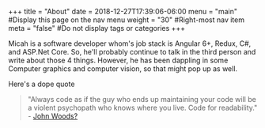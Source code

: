 +++
title = "About"
date = 2018-12-27T17:39:06-06:00
menu = "main" #Display this page on the nav menu
weight = "30" #Right-most nav item
meta = "false" #Do not display tags or categories
+++

Micah is a software developer whom's job stack is Angular 6+, Redux, C#, and ASP.Net Core. So, he'll probably continue to talk in the third person and write about those 4 things. However, he has been dappling in some Computer graphics and computer vision, so that might pop up as well.

Here's a dope quote

> "Always code as if the guy who ends up maintaining your code will be a violent psychopath who knows where you live. Code for readability." -  [John Woods?](https://stackoverflow.com/questions/876089/who-wrote-this-programing-saying-always-code-as-if-the-guy-who-ends-up-maintai)
